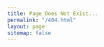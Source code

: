 ```yaml
---
title: Page Does Not Exist...
permalink: "/404.html"
layout: page
sitemap: false
---
```


<style type="text/css">
  .block-left {
    width: 100%;
  }
  .block-right {
    display: none;
  }
</style>